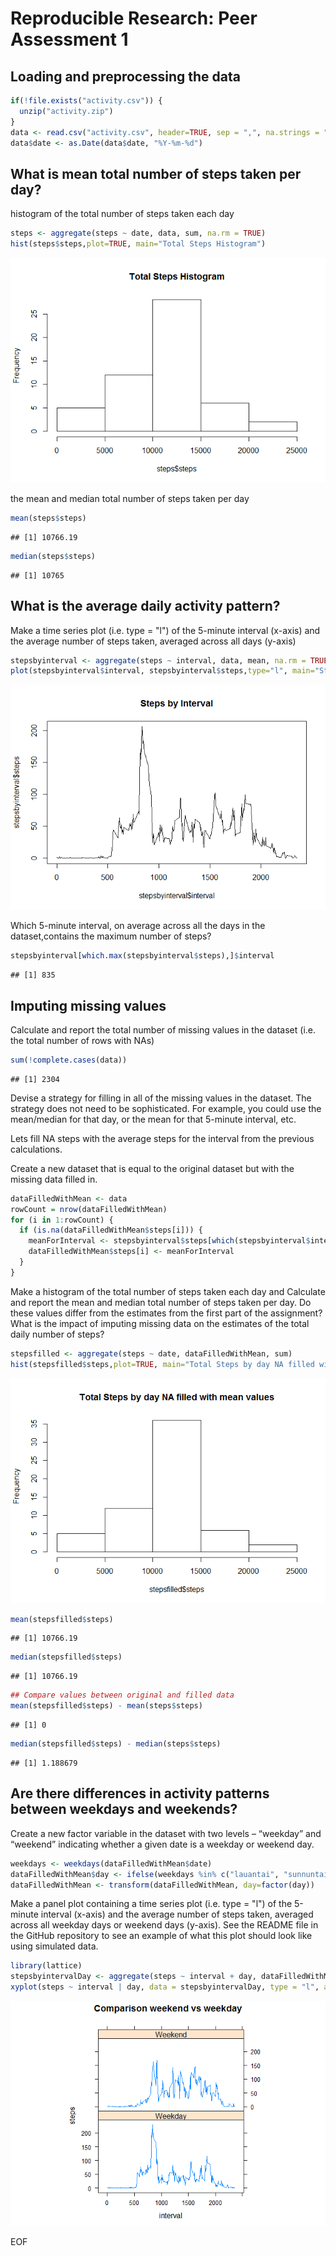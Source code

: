 # Reproducible Research: Peer Assessment 1

## Loading and preprocessing the data

```r
if(!file.exists("activity.csv")) {
  unzip("activity.zip")
}
data <- read.csv("activity.csv", header=TRUE, sep = ",", na.strings = "NA", colClasses=c("numeric","character","numeric"))
data$date <- as.Date(data$date, "%Y-%m-%d")
```

## What is mean total number of steps taken per day?
histogram of the total number of steps taken each day

```r
steps <- aggregate(steps ~ date, data, sum, na.rm = TRUE)
hist(steps$steps,plot=TRUE, main="Total Steps Histogram")
```

![](./PA1_template_files/figure-html/unnamed-chunk-2-1.png) 

the mean and median total number of steps taken per day

```r
mean(steps$steps)
```

```
## [1] 10766.19
```

```r
median(steps$steps)
```

```
## [1] 10765
```

## What is the average daily activity pattern?

Make a time series plot (i.e. type = "l") of the 5-minute interval (x-axis) and the average number of steps taken, averaged across all days (y-axis)


```r
stepsbyinterval <- aggregate(steps ~ interval, data, mean, na.rm = TRUE)
plot(stepsbyinterval$interval, stepsbyinterval$steps,type="l", main="Steps by Interval")
```

![](./PA1_template_files/figure-html/unnamed-chunk-4-1.png) 

Which 5-minute interval, on average across all the days in the dataset,contains the maximum number of steps?

```r
stepsbyinterval[which.max(stepsbyinterval$steps),]$interval
```

```
## [1] 835
```

## Imputing missing values

Calculate and report the total number of missing values in the dataset (i.e. the total number of rows with NAs)

```r
sum(!complete.cases(data))
```

```
## [1] 2304
```

Devise a strategy for filling in all of the missing values in the dataset. The strategy does not need to be sophisticated. For example, you could use the mean/median for that day, or the mean for that 5-minute interval, etc.

Lets fill NA steps with the average steps for the interval from the previous calculations.

Create a new dataset that is equal to the original dataset but with the missing data filled in.

```r
dataFilledWithMean <- data
rowCount = nrow(dataFilledWithMean)
for (i in 1:rowCount) {
  if (is.na(dataFilledWithMean$steps[i])) {
    meanForInterval <- stepsbyinterval$steps[which(stepsbyinterval$interval == dataFilledWithMean$interval[i])]
    dataFilledWithMean$steps[i] <- meanForInterval
  }
}
```

Make a histogram of the total number of steps taken each day and Calculate and report the mean and median total number of steps taken per day. Do these values differ from the estimates from the first part of the assignment? What is the impact of imputing missing data on the estimates of the total daily number of steps?


```r
stepsfilled <- aggregate(steps ~ date, dataFilledWithMean, sum)
hist(stepsfilled$steps,plot=TRUE, main="Total Steps by day NA filled with mean values")
```

![](./PA1_template_files/figure-html/unnamed-chunk-8-1.png) 

```r
mean(stepsfilled$steps)
```

```
## [1] 10766.19
```

```r
median(stepsfilled$steps)
```

```
## [1] 10766.19
```

```r
## Compare values between original and filled data
mean(stepsfilled$steps) - mean(steps$steps)
```

```
## [1] 0
```

```r
median(stepsfilled$steps) - median(steps$steps)
```

```
## [1] 1.188679
```


## Are there differences in activity patterns between weekdays and weekends?

Create a new factor variable in the dataset with two levels – “weekday” and “weekend” indicating whether a given date is a weekday or weekend day.

```r
weekdays <- weekdays(dataFilledWithMean$date)
dataFilledWithMean$day <- ifelse(weekdays %in% c("lauantai", "sunnuntai"), "Weekend","Weekday")
dataFilledWithMean <- transform(dataFilledWithMean, day=factor(day))
```

Make a panel plot containing a time series plot (i.e. type = "l") of the 5-minute interval (x-axis) and the average number of steps taken, averaged across all weekday days or weekend days (y-axis). See the README file in the GitHub repository to see an example of what this plot should look like using simulated data.

```r
library(lattice)
stepsbyintervalDay <- aggregate(steps ~ interval + day, dataFilledWithMean, mean)
xyplot(steps ~ interval | day, data = stepsbyintervalDay, type = "l", aspect=1/2, main="Comparison weekend vs weekday")
```

![](./PA1_template_files/figure-html/unnamed-chunk-10-1.png) 

EOF
